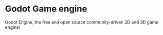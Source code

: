 # Godot Game engine

Godot Engine, the free and open source community-driven 2D and 3D game engine!
